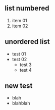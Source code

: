## list numbered
1. item 01
2. item 02

## unordered list
- test 01
- test 02
  - test 3
  - test 4

## new test
* blah
* blahblah
